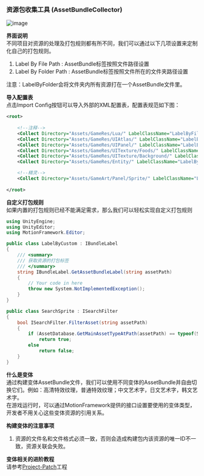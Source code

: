 ### 资源包收集工具 (AssetBundleCollector)

![image](https://github.com/gmhevinci/MotionFramework/raw/master/Docs/Image/AssetBundleCollector1.png)

**界面说明**  
不同项目对资源的处理及打包规则都有所不同，我们可以通过以下几项设置来定制化自己的打包规则。  
1. Label By File Path : AssetBundle标签按照文件路径设置
2. Label By Folder Path : AssetBundle标签按照文件所在的文件夹路径设置 

注意：LabelByFolder会将文件夹内所有资源打在一个AssetBundle文件里。

**导入配置表**   
点击Import Config按钮可以导入外部的XML配置表，配置表规范如下图：
```xml
<root>
	
	<!--注释-->
	<Collect Directory="Assets/GameRes/Lua/" LabelClassName="LabelByFilePath" FilterClassName="SearchAll"/>
	<Collect Directory="Assets/GameRes/UIAtlas/" LabelClassName="LabelByFilePath" FilterClassName="SearchAll"/>
	<Collect Directory="Assets/GameRes/UIPanel/" LabelClassName="LabelByFilePath" FilterClassName="SearchAll"/>
	<Collect Directory="Assets/GameRes/UITexture/Foods/" LabelClassName="LabelByFolderPath" FilterClassName="SearchAll"/>
	<Collect Directory="Assets/GameRes/UITexture/Background/" LabelClassName="LabelByFilePath" FilterClassName="SearchAll"/>
	<Collect Directory="Assets/GameRes/Entity/" LabelClassName="LabelByFilePath" FilterClassName="SearchAll"/>

	<!--精灵-->
	<Collect Directory="Assets/GameArt/Panel/Sprite/" LabelClassName="LabelByFolderPath" FilterClassName="SearchAll"/>
	
</root>
```

**自定义打包规则**   
如果内置的打包规则已经不能满足需求，那么我们可以轻松实现自定义打包规则
```C#
using UnityEngine;
using UnityEditor;
using MotionFramework.Editor;

public class LabelByCustom : IBundleLabel
{
	/// <summary>
	/// 获取资源的打包标签
	/// </summary>
	string IBundleLabel.GetAssetBundleLabel(string assetPath)
	{
		// Your code in here
		throw new System.NotImplementedException();
	}
}

public class SearchSprite : ISearchFilter
{
	bool ISearchFilter.FilterAsset(string assetPath)
	{
		if (AssetDatabase.GetMainAssetTypeAtPath(assetPath) == typeof(Sprite))
			return true;
		else
			return false;
	}
}
```

**什么是变体**  
通过构建变体AssetBundle文件，我们可以使用不同变体的AssetBundle并自由切换它们。例如：高清特效纹理，普通特效纹理；中文艺术字，日文艺术字，韩文艺术字。  
在游戏运行时，可以通过MotionFramework提供的接口设置要使用的变体类型，开发者不用关心这些变体资源的引用关系。

**构建变体的注意事项**  
1. 资源的文件名和文件格式必须一致，否则会造成构建包内该资源的唯一ID不一致，资源关联会失败。

**变体相关的进阶教程**  
请参考[Project-Patch](https://github.com/gmhevinci/Projects/tree/master/Project-Patch)工程